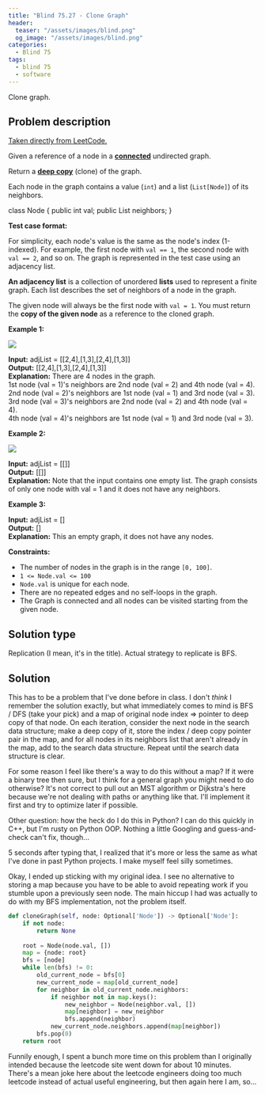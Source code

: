 ```yaml
---
title: "Blind 75.27 - Clone Graph"
header:
  teaser: "/assets/images/blind.png"
  og_image: "/assets/images/blind.png"
categories: 
  - Blind 75
tags:
  - blind 75
  - software
---
```


Clone graph.

## Problem description

[Taken directly from LeetCode.](https://leetcode.com/problems/clone-graph/)

Given a reference of a node in a **[connected](https://en.wikipedia.org/wiki/Connectivity_(graph_theory)#Connected_graph)** undirected graph.

Return a [**deep copy**](https://en.wikipedia.org/wiki/Object_copying#Deep_copy) (clone) of the graph.

Each node in the graph contains a value (`int`) and a list (`List[Node]`) of its neighbors.

class Node {
    public int val;
    public List<Node> neighbors;
}

**Test case format:**

For simplicity, each node's value is the same as the node's index (1-indexed). For example, the first node with `val == 1`, the second node with `val == 2`, and so on. The graph is represented in the test case using an adjacency list.

**An adjacency list** is a collection of unordered **lists** used to represent a finite graph. Each list describes the set of neighbors of a node in the graph.

The given node will always be the first node with `val = 1`. You must return the **copy of the given node** as a reference to the cloned graph.

**Example 1:**

![](https://assets.leetcode.com/uploads/2019/11/04/133_clone_graph_question.png)

**Input:** adjList = \[\[2,4\],\[1,3\],\[2,4\],\[1,3\]\] \
**Output:** \[\[2,4\],\[1,3\],\[2,4\],\[1,3\]\] \
**Explanation:** There are 4 nodes in the graph. \
1st node (val = 1)'s neighbors are 2nd node (val = 2) and 4th node (val = 4). \
2nd node (val = 2)'s neighbors are 1st node (val = 1) and 3rd node (val = 3). \
3rd node (val = 3)'s neighbors are 2nd node (val = 2) and 4th node (val = 4). \
4th node (val = 4)'s neighbors are 1st node (val = 1) and 3rd node (val = 3).

**Example 2:**

![](https://assets.leetcode.com/uploads/2020/01/07/graph.png)

**Input:** adjList = \[\[\]\] \
**Output:** \[\[\]\] \
**Explanation:** Note that the input contains one empty list. The graph consists of only one node with val = 1 and it does not have any neighbors.

**Example 3:**

**Input:** adjList = \[\] \
**Output:** \[\] \
**Explanation:** This an empty graph, it does not have any nodes.

**Constraints:**

*   The number of nodes in the graph is in the range `[0, 100]`.
*   `1 <= Node.val <= 100`
*   `Node.val` is unique for each node.
*   There are no repeated edges and no self-loops in the graph.
*   The Graph is connected and all nodes can be visited starting from the given node.

## Solution type

Replication (I mean, it's in the title). Actual strategy to replicate is BFS.

## Solution

This has to be a problem that I've done before in class. I don't *think* I remember the solution exactly, but what immediately comes to mind is BFS / DFS (take your pick) and a map of original node index => pointer to deep copy of that node. On each iteration, consider the next node in the search data structure; make a deep copy of it, store the index / deep copy pointer pair in the map, and for all nodes in its neighbors list that aren't already in the map, add to the search data structure. Repeat until the search data structure is clear.

For some reason I feel like there's a way to do this without a map? If it were a binary tree then sure, but I think for a general graph you might need to do otherwise? It's not correct to pull out an MST algorithm or Dijkstra's here because we're not dealing with paths or anything like that. I'll implement it first and try to optimize later if possible.

Other question: how the heck do I do this in Python? I can do this quickly in C++, but I'm rusty on Python OOP. Nothing a little Googling and guess-and-check can't fix, though...

5 seconds after typing that, I realized that it's more or less the same as what I've done in past Python projects. I make myself feel silly sometimes.

Okay, I ended up sticking with my original idea. I see no alternative to storing a map because you have to be able to avoid repeating work if you stumble upon a previously seen node. The main hiccup I had was actually to do with my BFS implementation, not the problem itself.

```python
def cloneGraph(self, node: Optional['Node']) -> Optional['Node']:
    if not node:
        return None
    
    root = Node(node.val, [])
    map = {node: root}
    bfs = [node]
    while len(bfs) != 0:
        old_current_node = bfs[0] 
        new_current_node = map[old_current_node]
        for neighbor in old_current_node.neighbors:
            if neighbor not in map.keys():                    
                new_neighbor = Node(neighbor.val, [])
                map[neighbor] = new_neighbor
                bfs.append(neighbor)
            new_current_node.neighbors.append(map[neighbor])
        bfs.pop(0)
    return root
```

Funnily enough, I spent a bunch more time on this problem than I originally intended because the leetcode site went down for about 10 minutes. There's a mean joke here about the leetcode engineers doing too much leetcode instead of actual useful engineering, but then again here I am, so...
